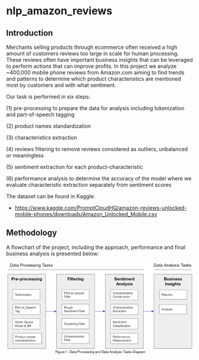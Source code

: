 # nlp_amazon_reviews


## Introduction
Merchants selling products through ecommerce often received a high amount of customers reviews too large in scale for human processing. These reviews often have important business insights that can be leveraged to perform actions that can improve profits. In this project we analyze ~400,000 mobile phone reviews from Amazon.com aiming to find trends and patterns to determine which product characteristics are mentioned most by customers and with what sentiment.

Our task is performed in six steps:

(1) pre-processing to prepare the data for analysis including tokenization and part-of-speech tagging

(2) product names standardization

(3) characteristics extraction

(4) reviews filtering to remove  reviews considered as outliers, unbalanced or meaningless

(5) sentiment extraction for each product-characteristic

(6) performance analysis to determine the accuracy of the model where we evaluate characteristic extraction separately from sentiment scores

The dataset can be found in Kaggle:
- https://www.kaggle.com/PromptCloudHQ/amazon-reviews-unlocked-mobile-phones/downloads/Amazon_Unlocked_Mobile.csv

## Methodology

A flowchart of the project, including the approach, performance and final business analysis is presented below:

<img src="Methodology.PNG">
